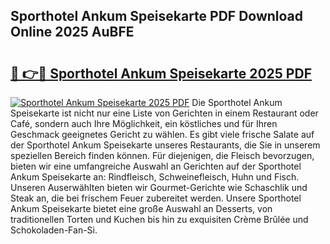 ## Sporthotel Ankum Speisekarte PDF Download Online 2025 AuBFE

# <h2><a href="http://gcd3hbg.nevu.top/?p=Sporthotel+Ankum+Speisekarte">🔗 👉🔴 Sporthotel Ankum Speisekarte 2025 PDF</a></h2>

[![Sporthotel Ankum Speisekarte 2025 PDF](https://i.imgur.com/dBaPXMq.png)](http://gcd3hbg.nevu.top/?p=Sporthotel+Ankum+Speisekarte)
Die Sporthotel Ankum Speisekarte ist nicht nur eine Liste von Gerichten in einem Restaurant oder Café, sondern auch Ihre Möglichkeit, ein köstliches und für Ihren Geschmack geeignetes Gericht zu wählen. Es gibt viele frische Salate auf der Sporthotel Ankum Speisekarte unseres Restaurants, die Sie in unserem speziellen Bereich finden können. Für diejenigen, die Fleisch bevorzugen, bieten wir eine umfangreiche Auswahl an Gerichten auf der Sporthotel Ankum Speisekarte an: Rindfleisch, Schweinefleisch, Huhn und Fisch. Unseren Auserwählten bieten wir Gourmet-Gerichte wie Schaschlik und Steak an, die bei frischem Feuer zubereitet werden. Unsere Sporthotel Ankum Speisekarte bietet eine große Auswahl an Desserts, von traditionellen Torten und Kuchen bis hin zu exquisiten Crème Brûlée und Schokoladen-Fan-Si.
